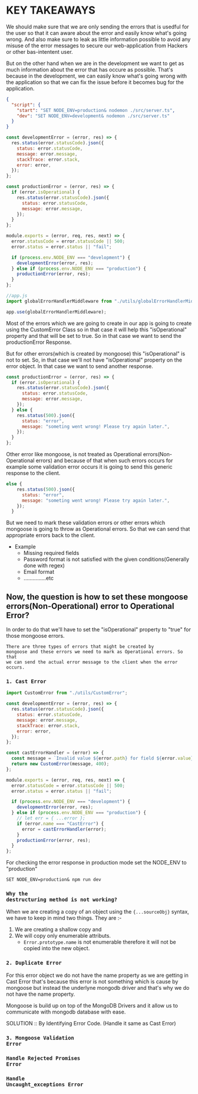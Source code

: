 # KEY TAKEAWAYS

We should make sure that we are only sending the errors that is usedful for the user so that it can aware about the error and easily know what's going wrong. And also make sure to leak as little information possible to avoid any misuse of the error messages to secure our web-application from Hackers or other bas-intentent user.

But on the other hand when we are in the development we want to get as much information about the error that has occure as possible. That's because in the development, we can easily know what's going wrong with the application so that we can fix the issue before it becomes bug for the application.

```json
{
  "script": {
    "start": "SET NODE_ENV=production& nodemon ./src/server.ts",
    "dev": "SET NODE_ENV=development& nodemon ./src/server.ts"
  }
}
```

```js
const developmentError = (error, res) => {
  res.status(error.statusCode).json({
    status: error.statusCode,
    message: error.message,
    stackTrace: error.stack,
    error: error,
  });
};

const productionError = (error, res) => {
  if (error.isOperational) {
    res.status(error.statusCode).json({
      status: error.statusCode,
      message: error.message,
    });
  }
};

module.exports = (error, req, res, next) => {
  error.statusCode = error.statusCode || 500;
  error.status = error.status || "fail";

  if (process.env.NODE_ENV === "development") {
    developmentError(error, res);
  } else if (process.env.NODE_ENV === "production") {
    productionError(error, res);
  }
};
```

```js
//app.js
import globalErrorHandlerMiddleware from "./utils/globalErrorHandlerMiddlewar";

app.use(globalErrorHandlerMiddleware);
```

Most of the errors which we are going to create in our app is going to create using the CustomError Class so in that case it will help this "isOperational" property and that will be set to true. So in that case we want to send the productionError Response.

But for other errors(which is created by mongoose) this "isOperational" is not to set. So, in that case we'll not have "isOperational" property on the error object. In that case we want to send another response.

```js
const productionError = (error, res) => {
  if (error.isOperational) {
    res.status(error.statusCode).json({
      status: error.statusCode,
      message: error.message,
    });
  } else {
    res.status(500).json({
      status: "error",
      message: "someting went wrong! Please try again later.",
    });
  }
};
```

Other error like mongoose, is not treated as Operational errors(Non-Operational errors) and because of that when such errors occurs for example some validation error occurs it is going to send this generic response to the client.

```js
else {
    res.status(500).json({
      status: "error",
      message: "someting went wrong! Please try again later.",
    });
  }
```

But we need to mark these validation errors or other errors which mongoose is going to throw as Operational errors. So that we can send that appropriate errors back to the client.

- Example
  - Missing required fields
  - Password format is not satisfied with the given conditions(Generally done with regex)
  - Email format
  - ...............etc

## Now, the question is how to set these mongoose errors(Non-Operational) error to Operational Error?

In order to do that we'll have to set the "isOperational" property to "true" for those mongoose errors.

<code>There are three types of errors that might be created by mongoose and these errors we need to mark as Operational errors. So that we can send the actual error message to the client when the error occurs.</code>

### <code>1. Cast Error</code>

```js
import CustomError from "./utils/CustomError";

const developmentError = (error, res) => {
  res.status(error.statusCode).json({
    status: error.statusCode,
    message: error.message,
    stackTrace: error.stack,
    error: error,
  });
};

const castErrorHandler = (error) => {
  const message = `Invalid value ${error.path} for field ${error.value}`;
  return new CustomError(message, 400);
};

module.exports = (error, req, res, next) => {
  error.statusCode = error.statusCode || 500;
  error.status = error.status || "fail";

  if (process.env.NODE_ENV === "development") {
    developmentError(error, res);
  } else if (process.env.NODE_ENV === "production") {
    // let err = { ...error };
    if (error.name === "CastError") {
      error = castErrorHandler(error);
    }
    productionError(error, res);
  }
};
```

For checking the error response in production mode set the NODE_ENV to "production"

<code>SET NODE_ENV=production& npm run dev</code>

### <code>Why the destructuring method is not working?</code>

When we are creating a copy of an object using the <code>{...sourceObj}</code> syntax, we have to keep in mind two things. They are :-

1. We are creating a shallow copy and
2. We will copy only enumerable attributs.
   - <code>Error.prototype.name</code> is not enumerable therefore it will not be copied into the new object.

### <code>2. Duplicate Error</code>

For this error object we do not have the name property as we are getting in Cast Error that's because this error is not something which is cause by mongoose but instead the underlyne mongodb driver and that's why we do not have the name property.

Mongoose is build up on top of the MongoDB Drivers and it allow us to communicate with mongodb database with ease.

SOLUTION :: By Identifying Error Code. (Handle it same as Cast Error)

### <code>3. Mongoose Validation Error</code>

### <code>Handle Rejected Promises Error</code>

### <code>Handle Uncaught_exceptions Error</code>

